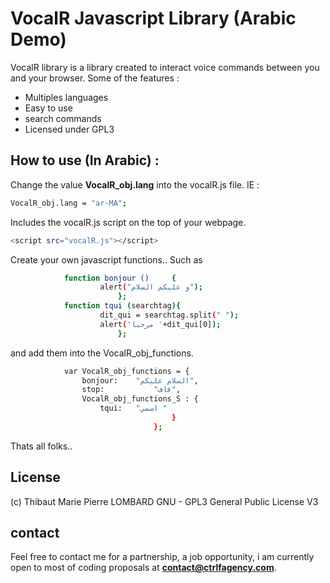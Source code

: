 # VocalR Javascript Library (Arabic Demo)
VocalR library is a library created to interact voice commands between you and your browser.
Some of the features :
* Multiples languages
* Easy to use
* search commands
* Licensed under GPL3

## How to use (In Arabic) :
Change the value  **VocalR_obj.lang** into the vocalR.js file. IE :
```sh
VocalR_obj.lang = "ar-MA";

```

Includes the vocalR.js script on the top of your webpage. 
```sh
<script src="vocalR.js"></script>

```
Create your own javascript functions.. 
Such as 
```sh			
			function bonjour () 	{
					alert("و عليكم السلام");
						};
			function tqui (searchtag){
					dit_qui = searchtag.split(" ");
					alert('مرحبا '+dit_qui[0]);
						};
```
and add them into the  VocalR_obj_functions.
```sh
			var VocalR_obj_functions = {
				bonjour:  	"السلام عليكم",
				stop:			"قاف",
				VocalR_obj_functions_S : { 
					tqui:	"اسمي "
									}
								};
```
Thats all folks..
## License
(c) Thibaut Marie Pierre LOMBARD
GNU - GPL3
General Public License V3

## contact
Feel free to contact me for a partnership, a job opportunity, i am currently open to most of coding proposals at **contact@ctrlfagency.com**.

[comment]: #



  

